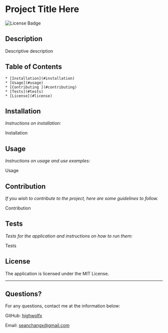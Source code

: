 # Project Title Here

  ![License Badge](https://img.shields.io/badge/License-MIT-yellow.svg)


  ## Description

  Descriptive description
  
  
  ## Table of Contents
  
  
    * [Installation](#installation)
    * [Usage](#usage)
    * [Contributing ](#contributing)
    * [Tests](#tests)
    * [License](#license)
  
  ## Installation

  *Instructions on installation:*

  Installation
  
  ## Usage

  *Instructions on usage and use examples:*

  Usage
  
  ## Contribution

  *If you wish to contribute to the project, here are some guidelines to follow.*

  Contribution
  
  ## Tests

  *Tests for the application and instructions on how to run them:*

  Tests
  
  ## License

  The application is licensed under the MIT License.

  ---

  ## Questions?

  For any questions, contact me at the information below:

  GitHub: [highwolfx](https://github.com/highwolfx)
  
  Email: seanchangx@gmail.com
  